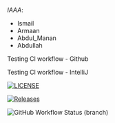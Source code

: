 *IAAA*:
- Ismail 
- Armaan 
- Abdul_Manan 
- Abdullah

Testing Cl workflow - Github

Testing Cl workflow - IntelliJ


[![LICENSE](https://img.shields.io/github/license/ismail5626/sem.svg?style=flat-square)](https://github.com/<github-username>/sem/blob/master/LICENSE)

[![Releases](https://img.shields.io/github/release/ismail5626/sem/all.svg?style=flat-square)](https://github.com/<github-username>/sem/releases)

![GitHub Workflow Status (branch)](https://img.shields.io/github/actions/workflow/status/Ismail5626/iaaa/main.yml?branch=develop)
